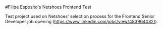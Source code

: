 #Filipe Esposito's Netshoes Frontend Test

Test project used on Netshoes' selection process for the Frontend Senior Developer job opening (https://www.linkedin.com/jobs/view/483964032/).
